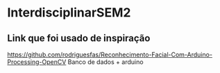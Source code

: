 # InterdisciplinarSEM2

## Link que foi usado de inspiração 
https://github.com/rodriguesfas/Reconhecimento-Facial-Com-Arduino-Processing-OpenCV
Banco de dados + arduino 

